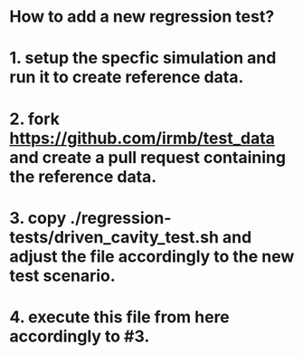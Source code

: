 # How to add a new regression test?
# 1. setup the specfic simulation and run it to create reference data.
# 2. fork https://github.com/irmb/test_data and create a pull request containing the reference data.
# 3. copy ./regression-tests/driven_cavity_test.sh and adjust the file accordingly to the new test scenario.
# 4. execute this file from here accordingly to #3.
